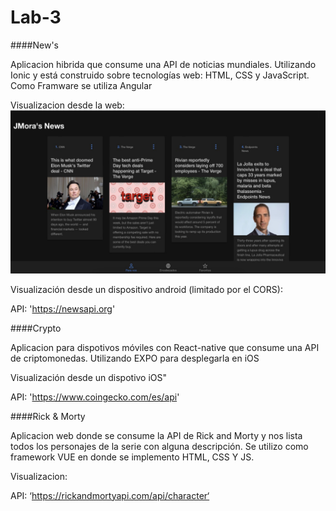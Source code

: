 # Lab-3

####New's

Aplicacion hibrida que consume una API de noticias mundiales. Utilizando Ionic y está construido sobre tecnologías web: HTML, CSS y JavaScript. Como Framware se utiliza Angular

Visualizacion desde la web: 
![](https://github.com/JoniMora/News-page/blob/master/img/News%20web.png)

Visualización desde un dispositivo android (limitado por el CORS):


API: 'https://newsapi.org'


####Crypto

Aplicacion para dispotivos móviles con React-native que consume una API de criptomonedas. Utilizando EXPO para desplegarla en iOS

Visualización  desde un dispotivo iOS"

API: 'https://www.coingecko.com/es/api'


####Rick & Morty

Aplicacion web donde se consume la API de Rick and Morty y nos lista todos los personajes de la serie con alguna descripción. Se utilizo como framework VUE en donde se implemento HTML, CSS Y JS.


Visualizacion: 

API: ‘https://rickandmortyapi.com/api/character‘
